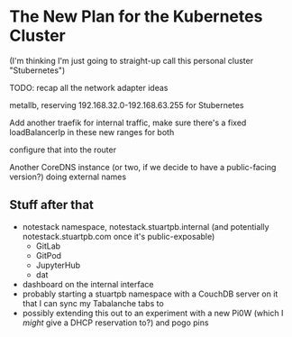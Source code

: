 # The New Plan for the Kubernetes Cluster

(I'm thinking I'm just going to straight-up call this personal cluster "Stubernetes")

TODO: recap all the network adapter ideas

metallb, reserving 192.168.32.0-192.168.63.255 for Stubernetes

Add another traefik for internal traffic, make sure there's a fixed loadBalancerIp in these new ranges for both

configure that into the router

Another CoreDNS instance (or two, if we decide to have a public-facing version?) doing external names

## Stuff after that

- notestack namespace, notestack.stuartpb.internal (and potentially notestack.stuartpb.com once it's public-exposable)
  - GitLab
  - GitPod
  - JupyterHub
  - dat
- dashboard on the internal interface
- probably starting a stuartpb namespace with a CouchDB server on it that I can sync my Tabalanche tabs to
- possibly extending this out to an experiment with a new Pi0W (which I *might* give a DHCP reservation to?) and pogo pins
